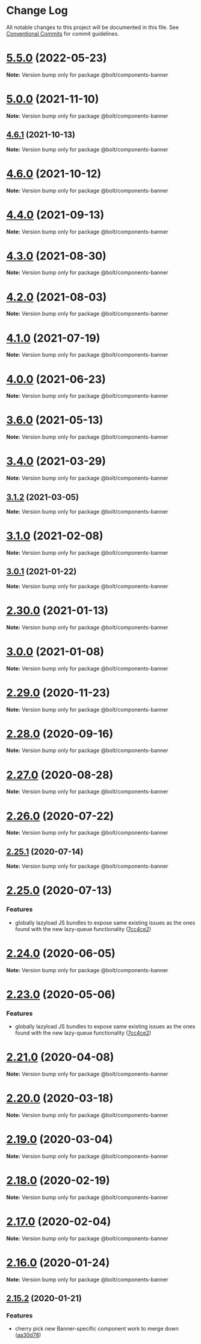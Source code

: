 # Change Log

All notable changes to this project will be documented in this file.
See [Conventional Commits](https://conventionalcommits.org) for commit guidelines.

# [5.5.0](https://github.com/bolt-design-system/bolt/tree/master/packages/components/bolt-banner/compare/v5.4.0...v5.5.0) (2022-05-23)

**Note:** Version bump only for package @bolt/components-banner





# [5.0.0](https://github.com/bolt-design-system/bolt/tree/master/packages/components/bolt-banner/compare/v4.7.0...v5.0.0) (2021-11-10)

**Note:** Version bump only for package @bolt/components-banner





## [4.6.1](https://github.com/bolt-design-system/bolt/tree/master/packages/components/bolt-banner/compare/v4.6.0...v4.6.1) (2021-10-13)

**Note:** Version bump only for package @bolt/components-banner





# [4.6.0](https://github.com/bolt-design-system/bolt/tree/master/packages/components/bolt-banner/compare/v4.5.1...v4.6.0) (2021-10-12)

**Note:** Version bump only for package @bolt/components-banner





# [4.4.0](https://github.com/bolt-design-system/bolt/tree/master/packages/components/bolt-banner/compare/v4.3.0...v4.4.0) (2021-09-13)

**Note:** Version bump only for package @bolt/components-banner





# [4.3.0](https://github.com/bolt-design-system/bolt/tree/master/packages/components/bolt-banner/compare/v4.2.3...v4.3.0) (2021-08-30)

**Note:** Version bump only for package @bolt/components-banner





# [4.2.0](https://github.com/bolt-design-system/bolt/tree/master/packages/components/bolt-banner/compare/v4.1.1...v4.2.0) (2021-08-03)

**Note:** Version bump only for package @bolt/components-banner





# [4.1.0](https://github.com/bolt-design-system/bolt/tree/master/packages/components/bolt-banner/compare/v4.0.2...v4.1.0) (2021-07-19)

**Note:** Version bump only for package @bolt/components-banner





# [4.0.0](https://github.com/bolt-design-system/bolt/tree/master/packages/components/bolt-banner/compare/v4.0.0-beta-4...v4.0.0) (2021-06-23)

**Note:** Version bump only for package @bolt/components-banner





# [3.6.0](https://github.com/bolt-design-system/bolt/tree/master/packages/components/bolt-banner/compare/v3.5.4...v3.6.0) (2021-05-13)

**Note:** Version bump only for package @bolt/components-banner





# [3.4.0](https://github.com/bolt-design-system/bolt/tree/master/packages/components/bolt-banner/compare/v3.3.1...v3.4.0) (2021-03-29)

**Note:** Version bump only for package @bolt/components-banner





## [3.1.2](https://github.com/bolt-design-system/bolt/tree/master/packages/components/bolt-banner/compare/v3.1.1...v3.1.2) (2021-03-05)

**Note:** Version bump only for package @bolt/components-banner





# [3.1.0](https://github.com/bolt-design-system/bolt/tree/master/packages/components/bolt-banner/compare/v2.31.2...v3.1.0) (2021-02-08)

**Note:** Version bump only for package @bolt/components-banner





## [3.0.1](https://github.com/bolt-design-system/bolt/tree/master/packages/components/bolt-banner/compare/v3.0.0...v3.0.1) (2021-01-22)

**Note:** Version bump only for package @bolt/components-banner





# [2.30.0](https://github.com/bolt-design-system/bolt/tree/master/packages/components/bolt-banner/compare/v2.29.3...v2.30.0) (2021-01-13)

**Note:** Version bump only for package @bolt/components-banner





# [3.0.0](https://github.com/bolt-design-system/bolt/tree/master/packages/components/bolt-banner/compare/v2.29.3...v3.0.0) (2021-01-08)

**Note:** Version bump only for package @bolt/components-banner





# [2.29.0](https://github.com/bolt-design-system/bolt/tree/master/packages/components/bolt-banner/compare/v2.28.0...v2.29.0) (2020-11-23)

**Note:** Version bump only for package @bolt/components-banner





# [2.28.0](https://github.com/bolt-design-system/bolt/tree/master/packages/components/bolt-banner/compare/v2.27.1...v2.28.0) (2020-09-16)

**Note:** Version bump only for package @bolt/components-banner





# [2.27.0](https://github.com/bolt-design-system/bolt/tree/master/packages/components/bolt-banner/compare/v2.27.0-alpha-calculator-2...v2.27.0) (2020-08-28)

**Note:** Version bump only for package @bolt/components-banner





# [2.26.0](https://github.com/bolt-design-system/bolt/tree/master/packages/components/bolt-banner/compare/v2.25.1...v2.26.0) (2020-07-22)

**Note:** Version bump only for package @bolt/components-banner





## [2.25.1](https://github.com/bolt-design-system/bolt/tree/master/packages/components/bolt-banner/compare/v2.25.0...v2.25.1) (2020-07-14)

**Note:** Version bump only for package @bolt/components-banner





# [2.25.0](https://github.com/bolt-design-system/bolt/tree/master/packages/components/bolt-banner/compare/v2.22.2...v2.25.0) (2020-07-13)


### Features

* globally lazyload JS bundles to expose same existing issues as the ones found with the new lazy-queue functionality ([7cc4ce2](https://github.com/bolt-design-system/bolt/tree/master/packages/components/bolt-banner/commit/7cc4ce2fa9ce28dc4f9f37078762f106ca87729f))





# [2.24.0](https://github.com/bolt-design-system/bolt/tree/master/packages/components/bolt-banner/compare/v2.23.0...v2.24.0) (2020-06-05)

**Note:** Version bump only for package @bolt/components-banner





# [2.23.0](https://github.com/bolt-design-system/bolt/tree/master/packages/components/bolt-banner/compare/v2.22.1...v2.23.0) (2020-05-06)


### Features

* globally lazyload JS bundles to expose same existing issues as the ones found with the new lazy-queue functionality ([7cc4ce2](https://github.com/bolt-design-system/bolt/tree/master/packages/components/bolt-banner/commit/7cc4ce2fa9ce28dc4f9f37078762f106ca87729f))





# [2.21.0](https://github.com/bolt-design-system/bolt/tree/master/packages/components/bolt-banner/compare/v2.20.2...v2.21.0) (2020-04-08)

**Note:** Version bump only for package @bolt/components-banner





# [2.20.0](https://github.com/bolt-design-system/bolt/tree/master/packages/components/bolt-banner/compare/v2.19.1...v2.20.0) (2020-03-18)

**Note:** Version bump only for package @bolt/components-banner





# [2.19.0](https://github.com/bolt-design-system/bolt/tree/master/packages/components/bolt-banner/compare/v2.18.1...v2.19.0) (2020-03-04)

**Note:** Version bump only for package @bolt/components-banner





# [2.18.0](https://github.com/bolt-design-system/bolt/tree/master/packages/components/bolt-banner/compare/v2.17.1...v2.18.0) (2020-02-19)

**Note:** Version bump only for package @bolt/components-banner





# [2.17.0](https://github.com/bolt-design-system/bolt/tree/master/packages/components/bolt-banner/compare/v2.16.3...v2.17.0) (2020-02-04)

**Note:** Version bump only for package @bolt/components-banner





# [2.16.0](https://github.com/bolt-design-system/bolt/tree/master/packages/components/bolt-banner/compare/v2.15.2...v2.16.0) (2020-01-24)

**Note:** Version bump only for package @bolt/components-banner





## [2.15.2](https://github.com/bolt-design-system/bolt/tree/master/packages/components/bolt-banner/compare/v2.15.1...v2.15.2) (2020-01-21)


### Features

* cherry pick new Banner-specific component work to merge down ([aa30d78](https://github.com/bolt-design-system/bolt/tree/master/packages/components/bolt-banner/commit/aa30d788bfdbe0b81a0339f95c821c016145f833))
